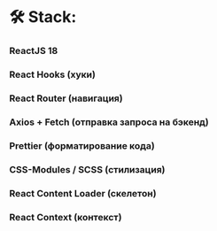 <h1>🛠 Stack:</h1>
<h3>ReactJS 18</h3>
<h3>React Hooks (хуки)</h3>
<h3>React Router (навигация)</h3>
<h3>Axios + Fetch (отправка запроса на бэкенд)</h3>
<h3>Prettier (форматирование кода)</h3>
<h3>CSS-Modules / SCSS (стилизация)</h3>
<h3>React Content Loader (скелетон)</h3>
<h3>React Context (контекст)</h3>
